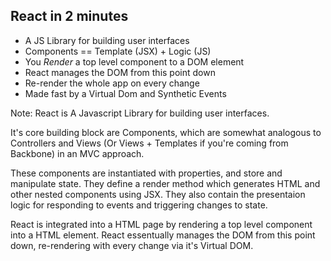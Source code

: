 ## React in 2 minutes
- A JS Library for building user interfaces
- Components == Template (JSX) + Logic (JS)
- You _Render_ a top level component to a DOM element
- React manages the DOM from this point down
- Re-render the whole app on every change
- Made fast by a Virtual Dom and Synthetic Events

Note:
React is A Javascript Library for building user interfaces. 

It's core building block are Components, which are somewhat analogous to Controllers and Views (Or Views + Templates if you're coming from Backbone) in an MVC approach. 

These components are instantiated with properties, and store and manipulate state. They define a render method which generates HTML and other nested components using JSX. They also contain the presentaion logic for responding to events and triggering changes to state.

React is integrated into a HTML page by rendering a top level component into a HTML element. React essentually manages the DOM from this point down, re-rendering with every change via it's Virtual DOM.

